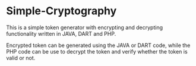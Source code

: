 # Simple-Cryptography
This is a simple token generator with encrypting and decrypting functionality written in JAVA, DART and PHP.

Encrypted token can be generated using the JAVA or DART code, while the PHP code can be use to decrypt the token and verify whether the token is valid or not.
